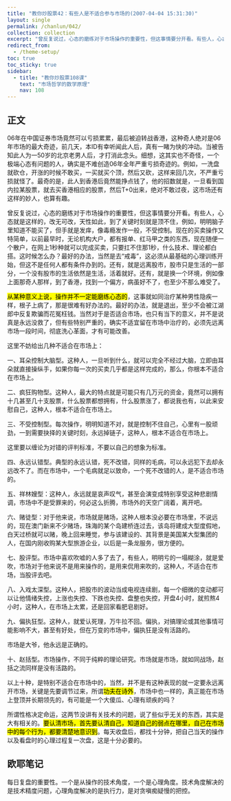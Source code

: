 ```yaml
---
title: "教你炒股票42：有些人是不适合参与市场的(2007-04-04 15:31:30)"
layout: single
permalink: /chanlun/042/
collection: collection
excerpt: "曾反复说过，心态的磨练对于市场操作的重要性，但这事情要分开看。有些人，心态就是这样的，改无可改，天性如此，到了关键时刻就是顶不住，例如，明明脑子里知道不能买了，但手就是发痒，像毒瘾发作一般，不受控制。"
redirect_from:
  - /theme-setup/
toc: true
toc_sticky: true
sidebar:
  - title: "教你炒股票108课"
    text: "市场哲学的数学原理"
    nav: 108
---
```

## 正文

06年在中国证券市场竟然可以亏损累累，最后被迫转战香港，这种奇人绝对是06年市场的最大奇迹，前几天，本ID有幸听闻此人后，真有一睹为快的冲动。当被告知此人为一50岁的北京老男人后，才打消此念头。细想，这其实也不奇怪，一个极端心态有问题的人，确实是不难创造06年全年严重亏损奇迹的。例如，一洗盘就砍仓，开涨的时候不敢买，一买就买个顶，然后又砍，这样来回几次，不严重亏损就怪了。最奇的是，此人到香港后竟然能挣点钱了，他的招数就是，一旦看到国内拉某股票，就去买香港相应的股票，然后T+0出来，绝对不敢过夜，这市场还有这样的妙人，也算有趣。

曾反复说过，心态的磨练对于市场操作的重要性，但这事情要分开看。有些人，心态就是这样的，改无可改，天性如此，到了关键时刻就是顶不住，例如，明明脑子里知道不能买了，但手就是发痒，像毒瘾发作一般，不受控制。现在的买卖操作又特简单，以前最早时，无论机构大户，都有报单、红马甲之类的东西，现在随便一个散户，在网上1秒种就可以完成买卖，只要扛不住那1秒，什么技术、理论都白搭。这时候怎么办？最好的办法，当然是去“戒毒”，这必须从最基础的心理训练开始，但这不是任何人都有条件办到的。还有，就是远离股市，股市只是生活的一部分，一个没有股市的生活依然是生活，活着就好。还有，就是换一个环境，例如像上面那奇人那样，到了香港，找到一个偏方，病虽好不了，也至少不那么难受了。

<mark>从某种意义上说，操作并不一定能磨练心态的</mark>，这事就如同治疗某种男性隐疾一样，根子上病了，那是很难有好办法的。最好的办法，就是退出，至少不会被江湖郎中反复欺骗而花冤枉钱。当然对于是否适合市场，也只有当下的意义，并不是说真是永远没救了，但有些特别严重的，确实不适宜留在市场中治疗的，必须先远离市场一段时间，彻底洗心革面，才有可能改善。

这里不妨给出几种不适合在市场上：

一、耳朵控制大脑型。这种人，一旦听到什么，就可以完全不经过大脑，立即由耳朵就直接操纵手，如果你每一次的买卖几乎都是这样完成的，那么，你根本不适合在市场上。

二、疯狂购物型。这种人，最大的特点就是可能只有几万元的资金，竟然可以拥有十几甚至几十支股票，什么股票都想拥有，什么股票涨了，都说我也有，以此来安慰自己，这种人，根本不适合在市场上。

三、不受控制型。每次操作，明明知道不对，就是控制不住自己，心里有一股顽劲，一到需要抉择的关键时刻，永远掉链子，这种人，根本不适合在市场上。
<div class="notice--info">
  <p>这里要以缠论为对错的评判标准，不要以自己的想象为标准。</p>
</div>

四、永远认错型。典型的永远认错，死不改错，同样的毛病，可以永远犯下去却永远改不了。而在市场中，一个毛病就足以致命，一个死不改错的人，是不适合市场的。

五、祥林嫂型：这种人，永远就是哀声叹气，甚至会演变成特别享受这种悲剧情调，市场中不是受罪来的，何必这么折腾，市场外的天空广阔着，离开吧。

六、赌徒型：对于他来说，市场就是赌场，这种人根本没必要在市场里，不说远的，现在澳门新来不少赌场，珠海的某个岛建桥连过去，该岛将建成大型度假地，白天过桥就可以赌，晚上回来睡觉，参与该建设的、其背景是美国某大型集团的人，在国内刚收购某大型旅游企业，以后是一条龙服务，很方便的。

七、股评型。市场中喜欢吹嘘的人多了去了，有些人，明明亏的一塌糊涂，就是爱吹，市场对于他来说不是用来操作的，是用来侃用来吹的，这种人，不适合在市场，当股评去吧。

八、入戏太深型。这种人，把股市的波动当成电视连续剧，每一个细微的变动都可以让他情绪失控，上涨也失控、下跌也失控、盘整也失控，开盘4小时，就煎熬4小时，这种人，在市场上太累，还是回家看肥皂剧好。

九、偏执狂型。这种人，就爱认死理，万牛拉不回。偏执，对搞理论或其他事情可能影响不大，甚至有好处，但在万变的市场中，偏执狂是没有活路的。
<div class="notice--info">
  <p>市场是大爷，他永远是正确的。</p>
</div>

十、赵括型。市场操作，不同于纯粹的理论研究。市场就是市场，就如同战场，赵括之流同样是没有活路的。

以上十种，是特别不适合在市场中的，当然，并不是有这种表现的就一定要永远离开市场，关键是先要调节过来，所谓<mark>功夫在诗外</mark>，市场中也一样的，真正能在市场上登顶并长期领先的，有可能是一个大傻瓜、心理有顽疾的吗？

所谓性格决定命运，这两节没讲有关技术的问题，说了些似乎无关的东西，其实是大有相关的。<mark>要认清市场，首先要认清自己，知道自己的弱点在哪里，自己在市场中的每个行为，都要清楚地意识到</mark>。每天收盘后，都找十分钟，把自己当天的操作以及看盘时的心理过程复一次盘，这是十分必要的。

## 欧耶笔记

每日复盘的重要性。一个是从操作的技术角度，一个是心理角度。技术角度解决的是技术精度问题，心理角度解决的是执行力，是对贪嗔痴疑慢的把控。
